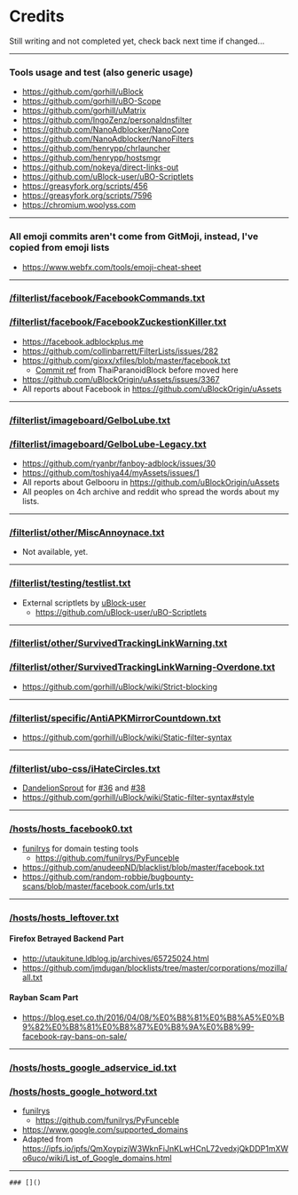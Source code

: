 # Credits
Still writing and not completed yet, check back next time if changed...
- - - - -
### Tools usage and test (also generic usage)
- https://github.com/gorhill/uBlock
- https://github.com/gorhill/uBO-Scope
- https://github.com/gorhill/uMatrix
- https://github.com/IngoZenz/personaldnsfilter
- https://github.com/NanoAdblocker/NanoCore
- https://github.com/NanoAdblocker/NanoFilters
- https://github.com/henrypp/chrlauncher
- https://github.com/henrypp/hostsmgr
- https://github.com/nokeya/direct-links-out
- https://github.com/uBlock-user/uBO-Scriptlets
- https://greasyfork.org/scripts/456
- https://greasyfork.org/scripts/7596
- https://chromium.woolyss.com
- - - - -
### All emoji commits aren't come from GitMoji, instead, I've copied from emoji lists
- https://www.webfx.com/tools/emoji-cheat-sheet
- - - - -
### [/filterlist/facebook/FacebookCommands.txt](https://github.com/kowith337/PersonalFilterListCollection/blob/master/filterlist/facebook/FacebookCommands.txt)
### [/filterlist/facebook/FacebookZuckestionKiller.txt](https://github.com/kowith337/PersonalFilterListCollection/blob/master/filterlist/facebook/FacebookZuckestionKiller.txt)
- https://facebook.adblockplus.me
- https://github.com/collinbarrett/FilterLists/issues/282
- https://github.com/gioxx/xfiles/blob/master/facebook.txt
  - [Commit ref](https://github.com/kowith337/ThaiParanoidBlock/commit/d95b9e4f1c323e44327c5fb92231b7f461e85b53) from ThaiParanoidBlock before moved here
- https://github.com/uBlockOrigin/uAssets/issues/3367
- All reports about Facebook in https://github.com/uBlockOrigin/uAssets
- - - - -
### [/filterlist/imageboard/GelboLube.txt](https://github.com/kowith337/PersonalFilterListCollection/blob/master/filterlist/imageboard/GelboLube.txt)
### [/filterlist/imageboard/GelboLube-Legacy.txt](https://github.com/kowith337/PersonalFilterListCollection/blob/master/filterlist/imageboard/GelboLube-Legacy.txt)
- https://github.com/ryanbr/fanboy-adblock/issues/30
- https://github.com/toshiya44/myAssets/issues/1
- All reports about Gelbooru in https://github.com/uBlockOrigin/uAssets
- All peoples on 4ch archive and reddit who spread the words about my lists.
- - - - -
### [/filterlist/other/MiscAnnoynace.txt](https://github.com/kowith337/PersonalFilterListCollection/blob/master/filterlist/other/MiscAnnoynace.txt)
- Not available, yet.
- - - - -
### [/filterlist/testing/testlist.txt](https://github.com/kowith337/PersonalFilterListCollection/blob/master/filterlist/testing/testlist.txt)
- External scriptlets by [uBlock-user](https://github.com/uBlock-user)
  - https://github.com/uBlock-user/uBO-Scriptlets
- - - - -
### [/filterlist/other/SurvivedTrackingLinkWarning.txt](https://github.com/kowith337/PersonalFilterListCollection/blob/master/filterlist/other/SurvivedTrackingLinkWarning.txt)
### [/filterlist/other/SurvivedTrackingLinkWarning-Overdone.txt](https://github.com/kowith337/PersonalFilterListCollection/blob/master/filterlist/other/SurvivedTrackingLinkWarning-Overdone.txt)
- https://github.com/gorhill/uBlock/wiki/Strict-blocking
- - - - -
### [/filterlist/specific/AntiAPKMirrorCountdown.txt](https://github.com/kowith337/PersonalFilterListCollection/blob/master/filterlist/specific/AntiAPKMirrorCountdown.txt)
- https://github.com/gorhill/uBlock/wiki/Static-filter-syntax
- - - - -
### [/filterlist/ubo-css/iHateCircles.txt](https://github.com/kowith337/PersonalFilterListCollection/blob/master/filterlist/ubo-css/iHateCircles.txt)
- [DandelionSprout](https://github.com/DandelionSprout) for [#36](https://github.com/kowith337/PersonalFilterListCollection/pull/36) and [#38](https://github.com/kowith337/PersonalFilterListCollection/pull/38)
- https://github.com/gorhill/uBlock/wiki/Static-filter-syntax#style
- - - - -
### [/hosts/hosts_facebook0.txt](https://github.com/kowith337/PersonalFilterListCollection/blob/master/hosts/hosts_facebook0.txt)
- [funilrys](https://github.com/funilrys) for domain testing tools
  - https://github.com/funilrys/PyFunceble
- https://github.com/anudeepND/blacklist/blob/master/facebook.txt
- https://github.com/random-robbie/bugbounty-scans/blob/master/facebook.com/urls.txt
- - - - -
### [/hosts/hosts_leftover.txt](https://github.com/kowith337/PersonalFilterListCollection/blob/master/hosts/hosts_leftover.txt)
#### Firefox Betrayed Backend Part
- http://utaukitune.ldblog.jp/archives/65725024.html
- https://github.com/jmdugan/blocklists/tree/master/corporations/mozilla/all.txt
#### Rayban Scam Part
- https://blog.eset.co.th/2016/04/08/%E0%B8%81%E0%B8%A5%E0%B9%82%E0%B8%81%E0%B8%87%E0%B8%9A%E0%B8%99-facebook-ray-bans-on-sale/
- - - - -
### [/hosts/hosts_google_adservice_id.txt](https://github.com/kowith337/PersonalFilterListCollection/blob/master/hosts/hosts_google_adservice_id.txt)
### [/hosts/hosts_google_hotword.txt](https://github.com/kowith337/PersonalFilterListCollection/blob/master/hosts/hosts_google_adservice_id.txt)
- [funilrys](https://github.com/funilrys)
  - https://github.com/funilrys/PyFunceble
- https://www.google.com/supported_domains
- Adapted from https://ipfs.io/ipfs/QmXoypizjW3WknFiJnKLwHCnL72vedxjQkDDP1mXWo6uco/wiki/List_of_Google_domains.html
- - - - -
`### []()`